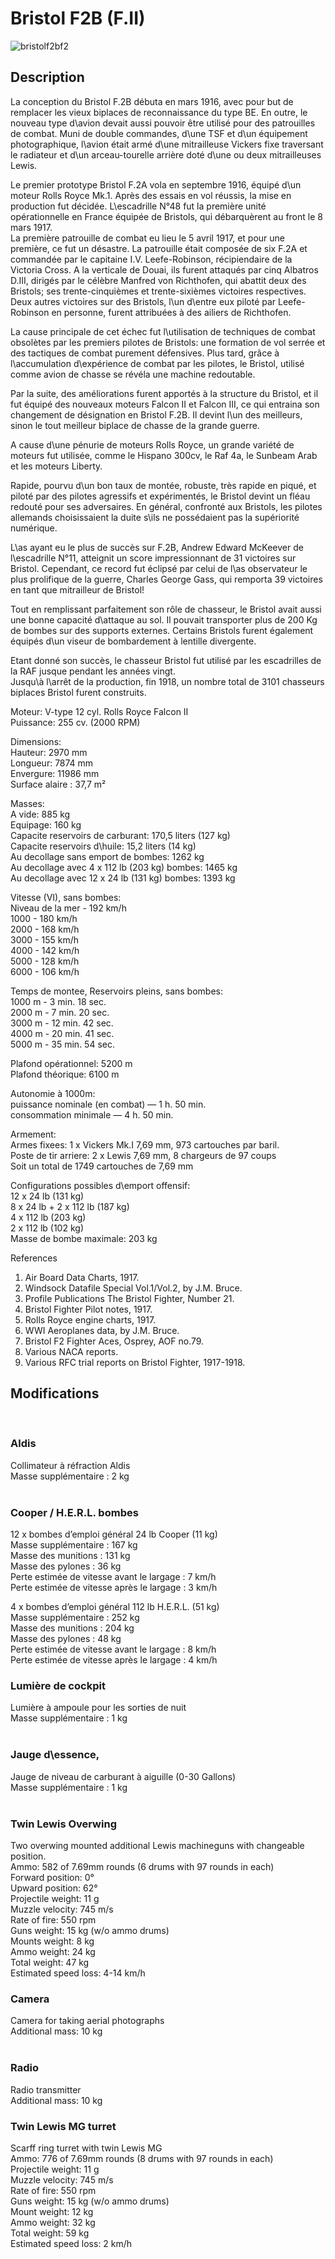 # Bristol F2B (F.II)  
  
![bristolf2bf2](../images/bristolf2bf2.png)  
  
## Description  
  
La conception du Bristol F.2B débuta en mars 1916, avec pour but de remplacer les vieux biplaces de reconnaissance du type BE. En outre, le nouveau type d\avion devait aussi pouvoir être utilisé pour des patrouilles de combat. Muni de double commandes, d\une TSF et d\un équipement photographique, l\avion était armé d\une mitrailleuse Vickers fixe traversant le radiateur et d\un arceau-tourelle arrière doté d\une ou deux mitrailleuses Lewis.  
  
Le premier prototype Bristol F.2A vola en septembre 1916, équipé d\un moteur Rolls Royce Mk.1. Après des essais en vol réussis, la mise en production fut décidée. L\escadrille N°48 fut la première unité opérationnelle en France équipée de Bristols, qui débarquèrent au front le 8 mars 1917.  
La première patrouille de combat eu lieu le 5 avril 1917, et pour une première, ce fut un désastre. La patrouille était composée de six F.2A et commandée par le capitaine I.V. Leefe-Robinson, récipiendaire de la Victoria Cross. A la verticale de Douai, ils furent attaqués par cinq Albatros D.III, dirigés par le célèbre Manfred von Richthofen, qui abattit deux des Bristols; ses trente-cinquièmes et trente-sixièmes victoires respectives. Deux autres victoires sur des Bristols, l\un d\entre eux piloté par Leefe-Robinson en personne, furent attribuées à des ailiers de Richthofen.  
  
La cause principale de cet échec fut l\utilisation de techniques de combat obsolètes par les premiers pilotes de Bristols: une formation de vol serrée et des tactiques de combat purement défensives. Plus tard, grâce à l\accumulation d\expérience de combat par les pilotes, le Bristol, utilisé comme avion de chasse se révéla une machine redoutable.  
  
Par la suite, des améliorations furent apportés à la structure du Bristol, et il fut équipé des nouveaux moteurs Falcon II et Falcon III, ce qui entraina son changement de désignation en Bristol F.2B. Il devint l\un des meilleurs, sinon le tout meilleur biplace de chasse de la grande guerre.  
  
A cause d\une pénurie de moteurs Rolls Royce, un grande variété de moteurs fut utilisée, comme le Hispano 300cv, le Raf 4a, le Sunbeam Arab et les moteurs Liberty.  
  
Rapide, pourvu d\un bon taux de montée, robuste, très rapide en piqué, et piloté par des pilotes agressifs et expérimentés, le Bristol devint un fléau redouté pour ses adversaires. En général, confronté aux Bristols, les pilotes allemands choisissaient la duite s\ils ne possédaient pas la supériorité numérique.  
  
L\as ayant eu le plus de succès sur F.2B, Andrew Edward McKeever de l\escadrille N°11, atteignit un score impressionnant de 31 victoires sur Bristol. Cependant, ce record fut éclipsé par celui de l\as observateur le plus prolifique de la guerre, Charles George Gass, qui remporta 39 victoires en tant que mitrailleur de Bristol!  
  
Tout en remplissant parfaitement son rôle de chasseur, le Bristol avait aussi une bonne capacité d\attaque au sol. Il pouvait transporter plus de 200 Kg de bombes sur des supports externes. Certains Bristols furent également équipés d\un viseur de bombardement à lentille divergente.  
  
Etant donné son succès, le chasseur Bristol fut utilisé par les escadrilles de la RAF jusque pendant les années vingt.  
Jusqu\à l\arrêt de la production, fin 1918, un nombre total de 3101 chasseurs biplaces Bristol furent construits.  
  
  
Moteur: V-type 12 cyl. Rolls Royce Falcon II  
Puissance: 255 cv. (2000 RPM)  
  
Dimensions:  
Hauteur: 2970 mm  
Longueur: 7874 mm  
Envergure: 11986 mm  
Surface alaire : 37,7 m²  
  
Masses:  
A vide: 885 kg  
Equipage: 160 kg  
Capacite reservoirs de carburant: 170,5 liters (127 kg)  
Capacite reservoirs d\huile: 15,2 liters (14 kg)  
Au decollage sans emport de bombes: 1262 kg  
Au decollage avec 4 x 112 lb (203 kg) bombes: 1465 kg  
Au decollage avec 12 x 24 lb (131 kg) bombes: 1393 kg  
  
Vitesse (VI), sans bombes:  
Niveau de la mer - 192 km/h  
1000 - 180 km/h  
2000 - 168 km/h  
3000 - 155 km/h  
4000 - 142 km/h  
5000 - 128 km/h  
6000 - 106 km/h  
  
Temps de montee, Reservoirs pleins, sans bombes:  
1000 m -  3 min. 18 sec.  
2000 m -  7 min. 20 sec.  
3000 m - 12 min. 42 sec.  
4000 m - 20 min. 41 sec.  
5000 m - 35 min. 54 sec.  
  
Plafond opérationnel: 5200 m  
Plafond théorique: 6100 m  
  
Autonomie à 1000m:  
puissance nominale (en combat) — 1 h. 50 min.  
consommation minimale — 4 h. 50 min.  
  
Armement:  
Armes fixees: 1 x Vickers Mk.I 7,69 mm, 973 cartouches par baril.  
Poste de tir arriere: 2 x Lewis 7,69 mm, 8 chargeurs de 97 coups  
Soit un total de 1749 cartouches de 7,69 mm  
  
Configurations possibles d\emport offensif:  
12 x 24 lb (131 kg)  
8 x 24 lb + 2 x 112 lb (187 kg)  
4 x 112 lb (203 kg)  
2 x 112 lb (102 kg)  
Masse de bombe maximale: 203 kg  
  
References  
1) Air Board Data Charts, 1917.  
2) Windsock Datafile Special Vol.1/Vol.2, by J.M. Bruce.  
3) Profile Publications The Bristol Fighter, Number 21.  
4) Bristol Fighter Pilot notes, 1917.  
5) Rolls Royce engine charts, 1917.  
6) WWI Aeroplanes data, by J.M. Bruce.  
7) Bristol F2 Fighter Aces, Osprey, AOF no.79.  
8) Various NACA reports.  
9) Various RFC trial reports on Bristol Fighter, 1917-1918.  
  
## Modifications  
  ﻿
  
### Aldis  
  
Collimateur à réfraction Aldis  
Masse supplémentaire : 2 kg  
  ﻿
  
### Cooper / H.E.R.L. bombes  
  
12 x bombes d’emploi général 24 lb Cooper (11 kg)  
Masse supplémentaire : 167 kg  
Masse des munitions : 131 kg  
Masse des pylones : 36 kg  
Perte estimée de vitesse avant le largage : 7 km/h  
Perte estimée de vitesse après le largage : 3 km/h  
  
4 x bombes d’emploi général 112 lb H.E.R.L. (51 kg)  
Masse supplémentaire : 252 kg  
Masse des munitions : 204 kg  
Masse des pylones : 48 kg  
Perte estimée de vitesse avant le largage : 8 km/h  
Perte estimée de vitesse après le largage : 4 km/h  ﻿
  
### Lumière de cockpit  
  
Lumière à ampoule pour les sorties de nuit  
Masse supplémentaire : 1 kg  
  ﻿
  
### Jauge d\essence,  
  
Jauge de niveau de carburant à aiguille (0-30 Gallons)  
Masse supplémentaire : 1 kg  
  ﻿
  
### Twin Lewis Overwing  
  
Two overwing mounted additional Lewis machineguns with changeable position.  
Ammo: 582 of 7.69mm rounds (6 drums with 97 rounds in each)  
Forward position: 0°  
Upward position: 62°  
Projectile weight: 11 g  
Muzzle velocity: 745 m/s  
Rate of fire: 550 rpm  
Guns weight: 15 kg (w/o ammo drums)  
Mounts weight: 8 kg  
Ammo weight: 24 kg  
Total weight: 47 kg  
Estimated speed loss: 4-14 km/h  ﻿
  
### Camera  
  
Camera for taking aerial photographs  
Additional mass: 10 kg  
  ﻿
  
### Radio  
  
Radio transmitter  
Additional mass: 10 kg  ﻿
  
### Twin Lewis MG turret  
  
Scarff ring turret with twin Lewis MG  
Ammo: 776 of 7.69mm rounds (8 drums with 97 rounds in each)  
Projectile weight: 11 g  
Muzzle velocity: 745 m/s  
Rate of fire: 550 rpm  
Guns weight: 15 kg (w/o ammo drums)  
Mount weight: 12 kg  
Ammo weight: 32 kg  
Total weight: 59 kg  
Estimated speed loss: 2 km/h  